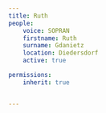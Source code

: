 ```yaml
---
title: Ruth
people:
    voice: SOPRAN
    firstname: Ruth
    surname: Gdanietz
    location: Diedersdorf
    active: true

permissions:
    inherit: true


---
```


